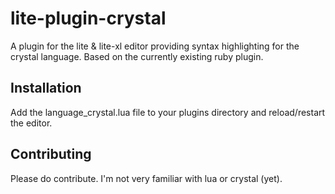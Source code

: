 # lite-plugin-crystal

A plugin for the lite &amp; lite-xl editor providing syntax highlighting for the crystal language. Based on the currently existing ruby plugin.

## Installation

Add the language_crystal.lua file to your plugins directory and reload/restart the editor.

## Contributing

Please do contribute. I'm not very familiar with lua or crystal (yet).